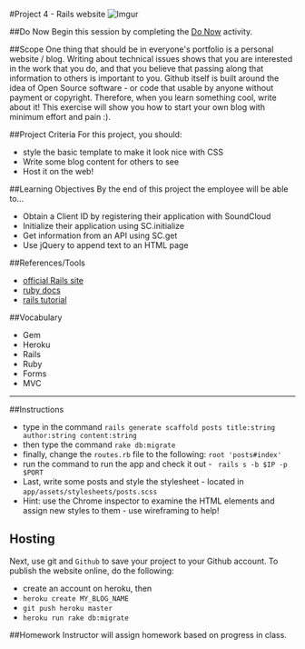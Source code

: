 #Project 4 - Rails website
![Imgur](http://guides.rubyonrails.org/images/getting_started/rails_welcome.png)

##Do Now 
Begin this session by completing the [Do Now](doNow.md) activity.

##Scope
One thing that should be in everyone's portfolio is a personal website / blog. Writing about technical issues shows that you are interested in the work that you do, and that you believe that passing along that information to others is important to you. Github itself is built around the idea of Open Source software - or code that usable by anyone without payment or copyright. Therefore, when you learn something cool, write about it! This exercise will show you how to start your own blog with minimum effort and pain :). 

##Project Criteria
For this project, you should: 
- style the basic template to make it look nice with CSS 
- Write some blog content for others to see 
- Host it on the web!


##Learning Objectives
By the end of this project the employee will be able to...

* Obtain a Client ID by registering their application with SoundCloud
* Initialize their application using SC.initialize
* Get information from an API using SC.get
* Use jQuery to append text to an HTML page

##References/Tools
* [official Rails site](http://rubyonrails.org/)
* [ruby docs](http://ruby-doc.org/)
* [rails tutorial](https://www.railstutorial.org/)

 
##Vocabulary

* Gem
* Heroku
* Rails
* Ruby 
* Forms
* MVC

***
##Instructions

- type in the command `rails generate scaffold posts title:string author:string content:string` 
- then type the command `rake db:migrate`
- finally, change the `routes.rb` file to the following: 
  `root 'posts#index'`
- run the command to run the app and check it out - ` rails s -b $IP -p $PORT`
- Last, write some posts and style the stylesheet - located in `app/assets/stylesheets/posts.scss` 
- Hint: use the Chrome inspector to examine the HTML elements and assign new styles to them - use wireframing to help!

## Hosting 

Next, use git and `Github` to save your project to your Github account. 
To publish the website online, do the following: 
- create an account on heroku, then
- `heroku create MY_BLOG_NAME` 
- `git push heroku master` 
- `heroku run rake db:migrate` 

##Homework
Instructor will assign homework based on progress in class.



